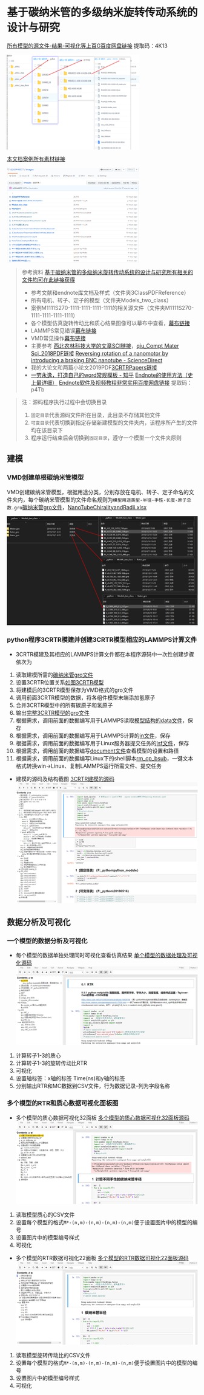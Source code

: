 # 基于碳纳米管的多级纳米旋转传动系统的设计与研究

[所有模型的源文件-结果-可视化等上百G百度网盘链接](https://pan.baidu.com/s/1myylGlC5NW6Ka2lNjtCkCg) 提取码：4K13

<img src="https://raw.githubusercontent.com/ld269440877/images/master/3CRTR/所有模型的源文件-结果-可视化等上百G百度网盘链接.png" width="350" height="250" alt="图片名称" align=center>

[本文档案例所有素材链接](https://github.com/ld269440877/images/tree/master/3CRTR)

<img src="https://raw.githubusercontent.com/ld269440877/images/master/3CRTR/本文档案例所有素材链接.png" width="350" height="250" alt="图片名称" align=center>

> 参考资料
 > [基于碳纳米管的多级纳米旋转传动系统的设计与研究所有相关的文件均可在此链接获得](https://github.com/ld269440877/images/tree/master/3CRTR)
>- 参考文献和endnote库文档及样式（文件夹3ClassPDFReference）
>- 所有电机、转子、定子的模型（文件夹Models_two_class）
>- 案例M1111S270-1111-1111-1111-1111的相关源文件（文件夹M1111S270-1111-1111-1111-1111）
>- 各个模型仿真旋转传动比和质心结果图像可以幕布中查看，[幕布链接](https://mubu.com/doc/2ynYkgt4_g)
>- LAMMPS常见错误[幕布链接](https://mubu.com/doc/1FEOeL5-ig)
>- VMD常见操作[幕布链接](https://mubu.com/doc/2Irn2aCEqg)
>- 主要参考
> [西北农林科技大学的文章SCI链接](https://www.sciencedirect.com/science/article/abs/pii/S0927025618304610?via%3Dihub)，[qiu_Compt Mater Sci_2018PDF链接](https://github.com/ld269440877/images/blob/master/3CRTR/3ClassPDFReference/qiu_Compt%20Mater%20Sci_2018.pdf)
> [Reversing rotation of a nanomotor by introducing a braking BNC nanotube - ScienceDirect](https://www.sciencedirect.com/science/article/abs/pii/S0927025618308103#bb0175)
>- 我的大论文和两篇小论文2019PDF[3CRTRPapers链接](https://github.com/ld269440877/images/tree/master/3CRTR/MyPapers)
>- [一劳永逸，打造自己的word常规模板 - 知乎](https://zhuanlan.zhihu.com/p/22737822?utm_source=wechat_session&utm_medium=social&s_s_i=0Jr%2F66LIPO69pu1XHpcJTQP3RFNwcbT5YPmgcocanUY%3D&s_r=0&wechatShare=1)
[Endnote的使用方法（史上最详细）](https://mp.weixin.qq.com/s/Qr5mvy4rQ-wAfEcE9i4ypA)
[Endnote软件及视频教程非常实用百度网盘链接](https://pan.baidu.com/s/1zO3a4z-gil2i0PDfZ2NEPQ) 提取码：p4Tb

> 注：源码程序执行过程中会切换目录
> 1. `固定目录`代表源码文件所在目录，此目录不存储其他文件
> 2. `可变目录`代表切换到指定存储新建模型的文件夹内，该程序所产生的文件均在该目录下
> 3. 程序运行结束后会切换到`固定目录`，遵守一个模型一个文件夹原则


## 建模

### VMD创建单根碳纳米管模型

VMD创建碳纳米管模型，根据用途分类，分别存放在电机、转子、定子命名的文件夹内，每个碳纳米管模型的文件命名规则为`模型用途类型-半径-手性-长度-原子总数.gro`[碳纳米管gro文件](https://github.com/ld269440877/images/tree/master/3CRTR/Models_two_class)，[NanoTubeChiralityandRadii.xlsx](https://github.com/ld269440877/images/blob/master/3CRTR/NanoTubeChiralityandRadii.xlsx)

![VMD创建碳纳米管模型并分类](https://raw.githubusercontent.com/ld269440877/images/master/3CRTR/VMD创建碳纳米管模型并分类.png )

### python程序3CRTR模建并创建3CRTR模型相应的LAMMPS计算文件

- 3CRTR模建及其相应的LAMMPS计算文件都在本程序源码中一次性创建步骤依次为
1. 读取建模所需的[碳纳米管gro文件](https://github.com/ld269440877/images/tree/master/3CRTR/Models_two_class)
2. 设置3CRTR位置关系[如图3CRTR模型](https://raw.githubusercontent.com/ld269440877/images/master/3CRTR/3CRTR位置关系.png)
3. 将建模后的3CRTR模型保存为VMD格式的gro文件
4. 调用前面3CRTR模型的数据，将各组件模型末端添加氢原子
5. 合并3CRTR模型中的所有碳原子和氢原子
6. 输出[完整3CRTR模型的gro文件](https://github.com/ld269440877/images/blob/master/3CRTR/M1111S270-1111-1111-1111-1111/M1111S270-1111-1111-1111-1111.gro?1577334602536)
7. 根据需求，调用前面的数据编写用于LAMMPS读取[模型结构的data文件](https://github.com/ld269440877/images/blob/master/3CRTR/M1111S270-1111-1111-1111-1111/data.M1111S270-1111-1111-1111-1111?1577334771714)，保存
8. 根据需求，调用前面的数据编写用于LAMMPS计算的[in文件](https://github.com/ld269440877/images/blob/master/3CRTR/M1111S270-1111-1111-1111-1111/in.M1111S270-1111-1111-1111-1111?1577334813943)，保存
9. 根据需求，调用前面的数据编写用于Linux服务器提交任务的[lsf文件](https://github.com/ld269440877/images/blob/master/3CRTR/M1111S270-1111-1111-1111-1111/lsf.M1111S270-1111-1111-1111-1111)，保存
10. 根据需求，调用前面的数据编写[document文件](https://github.com/ld269440877/images/blob/master/3CRTR/M1111S270-1111-1111-1111-1111/documentM1111S270-1111-1111-1111-1111.txt?1577334910591)查看模型的设置和路径
11. 根据需求，调用前面的数据编写Linux下的shell脚本[rm_cp_bsub](https://github.com/ld269440877/images/blob/master/3CRTR/M1111S270-1111-1111-1111-1111/rm_cp_bsub2019923?1577334937694)，一键文本格式转换win->Linux、复制LAMMPS运行所需文件、提交任务

- 建模的源码及结构截图
[3CRTR建模的源码](https://github.com/ld269440877/images/blob/master/3CRTR/3CRTRBuildModel.ipynb?1577335106447)
![建模的源码结构图](https://raw.githubusercontent.com/ld269440877/images/master/3CRTR/建模的源码结构图.png)

## 数据分析及可视化

### 一个模型的数据分析及可视化

- 每个模型的数据单独处理同时可视化查看仿真结果
[单个模型的数据处理及可视化源码](https://raw.githubusercontent.com/ld269440877/images/master/3CRTR/3CRTRDataAnalysisandVisualization.ipynb)
![单个模型的数据处理及可视化源码图](https://raw.githubusercontent.com/ld269440877/images/master/3CRTR/单个模型的数据处理及可视化.png)
1. 计算转子1-3的质心
2. 计算转子1-3的旋转传动比RTR
3. 可视化
4. 设置轴标签：x轴的标签 Time(ns)和y轴的标签
5. 分别输出RTR和MC数据到CSV文件，行为数据记录-列为字段名称

### 多个模型的RTR和质心数据可视化面板图

- 多个模型的质心数据可视化32面板
[多个模型的质心数据可视化32面板源码](https://github.com/ld269440877/images/blob/master/3CRTR/3X2MCDataVisualization.ipynb?1577340221269)
![](https://raw.githubusercontent.com/ld269440877/images/master/3CRTR/多个模型的质心数据可视化32面板.png)
1. 读取模型质心的CSV文件
2. 设置每个模型的格式`M*-(n,m)-(n,m)-(n,m)-(n,m)`便于设置图片中的模型的编号
3. 设置图片中的模型编号样式
4. 可视化

- 多个模型的RTR数据可视化22面板
[多个模型的RTR数据可视化22面板源码](https://github.com/ld269440877/images/blob/master/3CRTR/2X2RTRDataVisualization.ipynb?1577339575965)
![](https://raw.githubusercontent.com/ld269440877/images/master/3CRTR/多个模型的RTR数据可视化22面板.png)
1. 读取模型旋转传动比的CSV文件
2. 设置每个模型的格式`M*-(n,m)-(n,m)-(n,m)-(n,m)`便于设置图片中的模型的编号
3. 设置图片中的模型编号样式
4. 可视化
